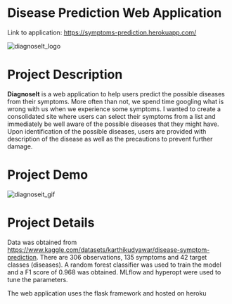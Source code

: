 # Disease Prediction Web Application
Link to application: https://symptoms-prediction.herokuapp.com/


![diagnoseIt_logo](https://user-images.githubusercontent.com/53141849/182336864-60a42b8b-a830-492f-a302-8992532471ac.png)   

# Project Description
**DiagnoseIt** is a web application to help users predict the possible diseases from their symptoms. 
More often than not, we spend time googling what is wrong with us when we experience some symptoms. I wanted to create a consolidated site where users can select their symptoms from a list and immediately be well aware of the possible diseases that they might have. Upon identification of the possible diseases, users are provided with description of the disease as well as the precautions to prevent further damage.

# Project Demo
![diagnoseit_gif](https://user-images.githubusercontent.com/53141849/182337320-ea6b94f9-3637-4305-a089-bc8fecbb99d3.gif)

# Project Details
Data was obtained from https://www.kaggle.com/datasets/karthikudyawar/disease-symptom-prediction.
There are 306 observations, 135 symptoms and 42 target classes (diseases).
A random forest classifier was used to train the model and a F1 score of 0.968 was obtained. MLflow and hyperopt were used to tune the parameters.

The web application uses the flask framework and hosted on heroku


